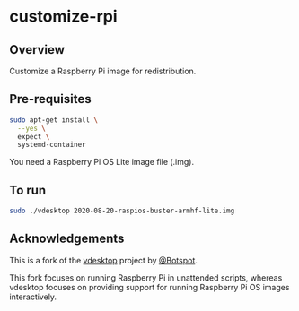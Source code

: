 # customize-rpi

## Overview

Customize a Raspberry Pi image for redistribution.

## Pre-requisites

```bash
sudo apt-get install \
  --yes \
  expect \
  systemd-container
```

You need a Raspberry Pi OS Lite image file (.img).

## To run

```bash
sudo ./vdesktop 2020-08-20-raspios-buster-armhf-lite.img
```

## Acknowledgements

This is a fork of the [vdesktop](https://github.com/Botspot/vdesktop) project by [@Botspot](https://github.com/Botspot).

This fork focuses on running Raspberry Pi in unattended scripts, whereas vdesktop focuses on providing support for running Raspberry Pi OS images interactively.
